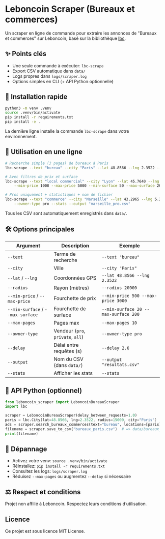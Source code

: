 # Leboncoin Scraper (Bureaux et commerces)

Un scraper en ligne de commande pour extraire les annonces de "Bureaux et commerces" sur Leboncoin, basé sur la bibliothèque [lbc](https://github.com/etienne-hd/lbc).

## ✨ Points clés
- Une seule commande à exécuter: `lbc-scrape`
- Export CSV automatique dans `data/`
- Logs propres dans `logs/scraper.log`
- Options simples en CLI (+ API Python optionnelle)

## 🚀 Installation rapide
```bash
python3 -m venv .venv
source .venv/bin/activate
pip install -r requirements.txt
pip install -e .
```
La dernière ligne installe la commande `lbc-scrape` dans votre environnement.

## 🏃 Utilisation en une ligne
```bash
# Recherche simple (3 pages) de bureaux à Paris
lbc-scrape --text "bureau" --city "Paris" --lat 48.8566 --lng 2.3522 --max-pages 3

# Avec filtres de prix et surface
lbc-scrape --text "local commercial" --city "Lyon" --lat 45.7640 --lng 4.8357 \
    --min-price 1000 --max-price 5000 --min-surface 50 --max-surface 200

# Pros uniquement + statistiques + nom de fichier
lbc-scrape --text "commerce" --city "Marseille" --lat 43.2965 --lng 5.3698 \
    --owner-type pro --stats --output "marseille_pro.csv"
```
Tous les CSV sont automatiquement enregistrés dans `data/`.

## 🛠️ Options principales
| Argument | Description | Exemple |
|----------|-------------|---------|
| `--text` | Terme de recherche | `--text "bureau"` |
| `--city` | Ville | `--city "Paris"` |
| `--lat` / `--lng` | Coordonnées GPS | `--lat 48.8566 --lng 2.3522` |
| `--radius` | Rayon (mètres) | `--radius 20000` |
| `--min-price` / `--max-price` | Fourchette de prix | `--min-price 500 --max-price 3000` |
| `--min-surface` / `--max-surface` | Fourchette de surface | `--min-surface 20 --max-surface 200` |
| `--max-pages` | Pages max | `--max-pages 10` |
| `--owner-type` | Vendeur (`pro`, `private`, `all`) | `--owner-type pro` |
| `--delay` | Délai entre requêtes (s) | `--delay 2.0` |
| `--output` | Nom du CSV (dans `data/`) | `--output "resultats.csv"` |
| `--stats` | Afficher les stats | `--stats` |

## 🧪 API Python (optionnel)
```python
from leboncoin_scraper import LeboncoinBureauScraper
import lbc

scraper = LeboncoinBureauScraper(delay_between_requests=1.0)
paris = lbc.City(lat=48.8566, lng=2.3522, radius=15000, city="Paris")
ads = scraper.search_bureaux_commerces(text="bureau", locations=[paris], max_pages=3)
filename = scraper.save_to_csv("bureaux_paris.csv")  # => data/bureaux_paris.csv
print(filename)
```

## 🐛 Dépannage
- Activez votre venv: `source .venv/bin/activate`
- Réinstallez: `pip install -r requirements.txt`
- Consultez les logs: `logs/scraper.log`
- Réduisez `--max-pages` ou augmentez `--delay` si nécessaire

## ⚖️ Respect et conditions
Projet non affilié à Leboncoin. Respectez leurs conditions d’utilisation.

## Licence 
Ce projet est sous licence MIT License.